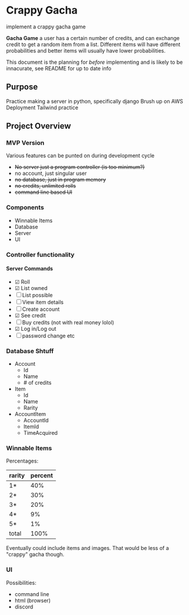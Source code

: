 # Crappy Gacha

implement a crappy gacha game

**Gacha Game** a user has a certain number of credits, and can exchange credit to get a random item from a list. Different items will have different probabilities and better items will usually have lower probabilities.

This document is the planning for _before_ implementing and is likely to be innacurate, see README for up to date info

## Purpose

Practice making a server in python, specifically django
Brush up on AWS Deployment
Tailwind practice

## Project Overview
### MVP Version
Various features can be punted on during development cycle
- ~~No server just a program controller (is too minimum?)~~
- no account, just singular user
- ~~no database, just in program memory~~
- ~~no credits, unlimited rolls~~
- ~~command line based UI~~

### Components

- Winnable Items
- Database
- Server
- UI

### Controller functionality

#### Server Commands

- ☑ Roll 
- ☑ List owned 
- ☐ List possible
- ☐ View item details
- ☐ Create account
- ☑ See credit 
- ☐ Buy credits (not with real money lolol)
- ☑ Log in/Log out
- ☐ password change etc

### Database Shtuff

- Account
  - Id
  - Name
  - \# of credits
- Item
  - Id
  - Name
  - Rarity
- AccountItem
  - AccountId
  - ItemId
  - TimeAcquired

### Winnable Items

Percentages: 

| rarity | percent |
|---|---|
| 1* | 40% |
| 2* | 30% |
| 3* | 20% |
| 4* | 9% |
| 5* | 1% |
| total | 100% |


Eventually could include items and images. That would be less of a "crappy" gacha though.

### UI
Possibilities: 

- command line
- html (browser)
- discord